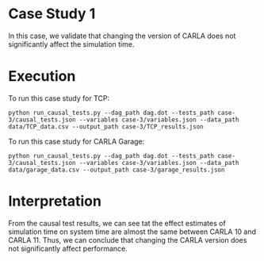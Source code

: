 # Case Study 1
In this case, we validate that changing the version of CARLA does not significantly affect the simulation time.

# Execution
To run this case study for TCP:
```
python run_causal_tests.py --dag_path dag.dot --tests_path case-3/causal_tests.json --variables case-3/variables.json --data_path data/TCP_data.csv --output_path case-3/TCP_results.json
```

To run this case study for CARLA Garage:
```
python run_causal_tests.py --dag_path dag.dot --tests_path case-3/causal_tests.json --variables case-3/variables.json --data_path data/garage_data.csv --output_path case-3/garage_results.json
```

# Interpretation
From the causal test results, we can see tat the effect estimates of simulation time on system time are almost the same between CARLA 10 and CARLA 11. Thus, we can conclude that changing the CARLA version does not significantly affect performance.
